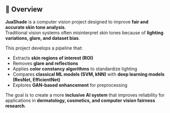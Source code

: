 ## 📌 Overview
**JuaShade** is a computer vision project designed to improve **fair and accurate skin tone analysis**.  
Traditional vision systems often misinterpret skin tones because of **lighting variations, glare, and dataset bias**.  

This project develops a pipeline that:  
- Extracts **skin regions of interest (ROI)**  
- Removes **glare and reflections**  
- Applies **color constancy algorithms** to standardize lighting  
- Compares **classical ML models (SVM, kNN)** with **deep learning models (ResNet, EfficientNet)**  
- Explores **GAN-based enhancement** for preprocessing  

The goal is to create a more **inclusive AI system** that improves reliability for applications in **dermatology, cosmetics, and computer vision fairness research**.

